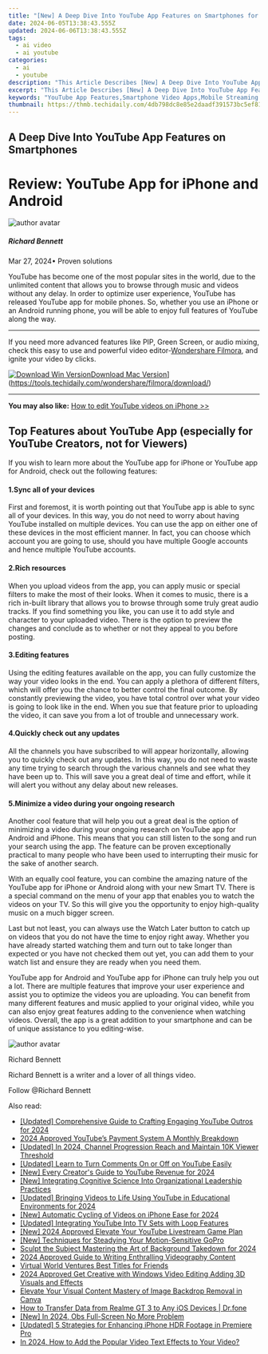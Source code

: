 ```yaml
---
title: "[New] A Deep Dive Into YouTube App Features on Smartphones for 2024"
date: 2024-06-05T13:38:43.555Z
updated: 2024-06-06T13:38:43.555Z
tags:
  - ai video
  - ai youtube
categories:
  - ai
  - youtube
description: "This Article Describes [New] A Deep Dive Into YouTube App Features on Smartphones for 2024"
excerpt: "This Article Describes [New] A Deep Dive Into YouTube App Features on Smartphones for 2024"
keywords: "YouTube App Features,Smartphone Video Apps,Mobile Streaming Service,Video Consumption Mobile,Accessing Videos Smartly,YouTube on Phones,Digital Phone Content View"
thumbnail: https://thmb.techidaily.com/4db798dc8e85e2daadf391573bc5ef81d7d7a8b53e675ec2733be93146fbbb0f.jpg
---
```


## A Deep Dive Into YouTube App Features on Smartphones

# Review: YouTube App for iPhone and Android

![author avatar](https://images.wondershare.com/filmora/article-images/richard-bennett.jpg)

##### Richard Bennett

 Mar 27, 2024• Proven solutions

 YouTube has become one of the most popular sites in the world, due to the unlimited content that allows you to browse through music and videos without any delay. In order to optimize user experience, YouTube has released YouTube app for mobile phones. So, whether you use an iPhone or an Android running phone, you will be able to enjoy full features of YouTube along the way.

---

 If you need more advanced features like PIP, Green Screen, or audio mixing, check this easy to use and powerful video editor-[Wondershare Filmora](https://tools.techidaily.com/wondershare/filmora/download/), and ignite your video by clicks.

[![Download Win Version](https://images.wondershare.com/filmora/guide/download-btn-win.jpg)](https://tools.techidaily.com/wondershare/filmora/download/)[Download Mac Version](https://images.wondershare.com/filmora/guide/download-btn-mac.jpg)](https://tools.techidaily.com/wondershare/filmora/download/)

---

**You may also like:** [How to edit YouTube videos on iPhone >>](https://tools.techidaily.com/wondershare/filmora/download/)

## Top Features about YouTube App (especially for YouTube Creators, not for Viewers)

 If you wish to learn more about the YouTube app for iPhone or YouTube app for Android, check out the following features:

#### 1.Sync all of your devices

 First and foremost, it is worth pointing out that YouTube app is able to sync all of your devices. In this way, you do not need to worry about having YouTube installed on multiple devices. You can use the app on either one of these devices in the most efficient manner. In fact, you can choose which account you are going to use, should you have multiple Google accounts and hence multiple YouTube accounts.

#### 2.Rich resources

 When you upload videos from the app, you can apply music or special filters to make the most of their looks. When it comes to music, there is a rich in-built library that allows you to browse through some truly great audio tracks. If you find something you like, you can use it to add style and character to your uploaded video. There is the option to preview the changes and conclude as to whether or not they appeal to you before posting.

#### 3.Editing features

 Using the editing features available on the app, you can fully customize the way your video looks in the end. You can apply a plethora of different filters, which will offer you the chance to better control the final outcome. By constantly previewing the video, you have total control over what your video is going to look like in the end. When you sue that feature prior to uploading the video, it can save you from a lot of trouble and unnecessary work.

#### 4.Quickly check out any updates

 All the channels you have subscribed to will appear horizontally, allowing you to quickly check out any updates. In this way, you do not need to waste any time trying to search through the various channels and see what they have been up to. This will save you a great deal of time and effort, while it will alert you without any delay about new releases.

#### 5.Minimize a video during your ongoing research

 Another cool feature that will help you out a great deal is the option of minimizing a video during your ongoing research on YouTube app for Android and iPhone. This means that you can still listen to the song and run your search using the app. The feature can be proven exceptionally practical to many people who have been used to interrupting their music for the sake of another search.

 With an equally cool feature, you can combine the amazing nature of the YouTube app for iPhone or Android along with your new Smart TV. There is a special command on the menu of your app that enables you to watch the videos on your TV. So this will give you the opportunity to enjoy high-quality music on a much bigger screen.

 Last but not least, you can always use the Watch Later button to catch up on videos that you do not have the time to enjoy right away. Whether you have already started watching them and turn out to take longer than expected or you have not checked them out yet, you can add them to your watch list and ensure they are ready when you need them.

 YouTube app for Android and YouTube app for iPhone can truly help you out a lot. There are multiple features that improve your user experience and assist you to optimize the videos you are uploading. You can benefit from many different features and music applied to your original video, while you can also enjoy great features adding to the convenience when watching videos. Overall, the app is a great addition to your smartphone and can be of unique assistance to you editing-wise.

![author avatar](https://images.wondershare.com/filmora/article-images/richard-bennett.jpg)

Richard Bennett

Richard Bennett is a writer and a lover of all things video.

Follow @Richard Bennett

<span class="atpl-alsoreadstyle">Also read:</span>
<div><ul>
<li><a href="https://facebook-video-share.techidaily.com/updated-comprehensive-guide-to-crafting-engaging-youtube-outros-for-2024/"><u>[Updated] Comprehensive Guide to Crafting Engaging YouTube Outros for 2024</u></a></li>
<li><a href="https://facebook-video-share.techidaily.com/2024-approved-youtubes-payment-system-a-monthly-breakdown/"><u>2024 Approved  YouTube’s Payment System  A Monthly Breakdown</u></a></li>
<li><a href="https://facebook-video-share.techidaily.com/updated-in-2024-channel-progression-reach-and-maintain-10k-viewer-threshold/"><u>[Updated] In 2024, Channel Progression  Reach and Maintain 10K Viewer Threshold</u></a></li>
<li><a href="https://facebook-video-share.techidaily.com/updated-learn-to-turn-comments-on-or-off-on-youtube-easily/"><u>[Updated] Learn to Turn Comments On or Off on YouTube Easily</u></a></li>
<li><a href="https://facebook-video-share.techidaily.com/new-every-creators-guide-to-youtube-revenue-for-2024/"><u>[New] Every Creator's Guide to YouTube Revenue for 2024</u></a></li>
<li><a href="https://facebook-video-share.techidaily.com/new-integrating-cognitive-science-into-organizational-leadership-practices/"><u>[New] Integrating Cognitive Science Into Organizational Leadership Practices</u></a></li>
<li><a href="https://facebook-video-share.techidaily.com/updated-bringing-videos-to-life-using-youtube-in-educational-environments-for-2024/"><u>[Updated] Bringing Videos to Life  Using YouTube in Educational Environments for 2024</u></a></li>
<li><a href="https://facebook-video-share.techidaily.com/new-automatic-cycling-of-videos-on-iphone-ease-for-2024/"><u>[New] Automatic Cycling of Videos on iPhone Ease for 2024</u></a></li>
<li><a href="https://facebook-video-share.techidaily.com/updated-integrating-youtube-into-tv-sets-with-loop-features/"><u>[Updated] Integrating YouTube Into TV Sets with Loop Features</u></a></li>
<li><a href="https://facebook-video-share.techidaily.com/new-2024-approved-elevate-your-youtube-livestream-game-plan/"><u>[New] 2024 Approved  Elevate Your YouTube Livestream Game Plan</u></a></li>
<li><a href="https://some-skills.techidaily.com/new-techniques-for-steadying-your-motion-sensitive-gopro/"><u>[New] Techniques for Steadying Your Motion-Sensitive GoPro</u></a></li>
<li><a href="https://extra-skills.techidaily.com/sculpt-the-subject-mastering-the-art-of-background-takedown-for-2024/"><u>Sculpt the Subject  Mastering the Art of Background Takedown for 2024</u></a></li>
<li><a href="https://some-knowledge.techidaily.com/2024-approved-guide-to-writing-enthralling-videography-content/"><u>2024 Approved  Guide to Writing Enthralling Videography Content</u></a></li>
<li><a href="https://extra-resources.techidaily.com/virtual-world-ventures-best-titles-for-friends/"><u>Virtual World Ventures  Best Titles for Friends</u></a></li>
<li><a href="https://smart-video-creator.techidaily.com/2024-approved-get-creative-with-windows-video-editing-adding-3d-visuals-and-effects/"><u>2024 Approved Get Creative with Windows Video Editing Adding 3D Visuals and Effects</u></a></li>
<li><a href="https://extra-tips.techidaily.com/elevate-your-visual-content-mastery-of-image-backdrop-removal-in-canva/"><u>Elevate Your Visual Content  Mastery of Image Backdrop Removal in Canva</u></a></li>
<li><a href="https://android-transfer.techidaily.com/how-to-transfer-data-from-realme-gt-3-to-any-ios-devices-drfone-by-drfone-transfer-from-android-transfer-from-android/"><u>How to Transfer Data from Realme GT 3 to Any iOS Devices | Dr.fone</u></a></li>
<li><a href="https://screen-activity-recording.techidaily.com/new-in-2024-obs-full-screen-no-more-problem/"><u>[New] In 2024, Obs Full-Screen No More Problem</u></a></li>
<li><a href="https://extra-resources.techidaily.com/updated-5-strategies-for-enhancing-iphone-hdr-footage-in-premiere-pro/"><u>[Updated] 5 Strategies for Enhancing iPhone HDR Footage in Premiere Pro</u></a></li>
<li><a href="https://ai-editing-video.techidaily.com/in-2024-how-to-add-the-popular-video-text-effects-to-your-video/"><u>In 2024, How to Add the Popular Video Text Effects to Your Video?</u></a></li>
</ul></div>

<ins class="adsbygoogle"
      style="display:block"
      data-ad-client="ca-pub-7571918770474297"
      data-ad-slot="8358498916"
      data-ad-format="auto"
      data-full-width-responsive="true"></ins>